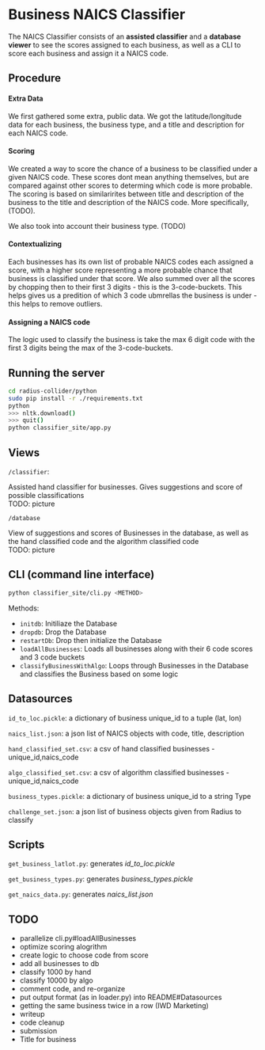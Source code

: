 # Business NAICS Classifier

The NAICS Classifier consists of an **assisted classifier** and a **database viewer** to see the scores assigned to each business, as well as a CLI to score each business and assign it a NAICS code.

## Procedure

#### Extra Data

We first gathered some extra, public data. We got the latitude/longitude data for each business, the business type, and a title and description for each NAICS code.

#### Scoring

We created a way to score the chance of a business to be classified under a given NAICS code. These scores dont mean anything themselves, but are compared against other scores to determing which code is more probable. The scoring is based on similarirites between title and description of the business to the title and description of the NAICS code. More specifically, (TODO).

We also took into account their business type. (TODO)


#### Contextualizing

Each businesses has its own list of probable NAICS codes each assigned a score, with a higher score representing a more probable chance that business is classified under that score. We also summed over all the scores by chopping then to their first 3 digits - this is the 3-code-buckets. This helps gives us a predition of which 3 code ubmrellas the business is under - this helps to remove outliers.

#### Assigning a NAICS code

The logic used to classify the business is take the max 6 digit code with the first 3 digits being the max of the 3-code-buckets.


## Running the server
```bash
cd radius-collider/python
sudo pip install -r ./requirements.txt
python
>>> nltk.download()
>>> quit()
python classifier_site/app.py
```

## Views
`/classifier`:
    
Assisted hand classifier for businesses. Gives suggestions and score of possible classifications  
TODO: picture

`/database`

View of suggestions and scores of Businesses in the database, as well as the hand classified code and the algorithm classified code  
TODO: picture

## CLI (command line interface)
```bash
python classifier_site/cli.py <METHOD>
```
Methods: 
- `initdb`: Initiliaze the Database
- `dropdb`: Drop the Database
- `restartDb`: Drop then initialize the Database
- `loadAllBusinesses`: Loads all businesses along with their 6 code scores and 3 code buckets
- `classifyBusinessWithAlgo`: Loops through Businesses in the Database and classifies the Business based on some logic


## Datasources

`id_to_loc.pickle`: a dictionary of business unique_id to a tuple (lat, lon)

`naics_list.json`: a json list of NAICS objects with code, title, description

`hand_classified_set.csv`: a csv of hand classified businesses - unique_id,naics_code

`algo_classified_set.csv`: a csv of algorithm classified businesses - unique_id,naics_code

`business_types.pickle`: a dictionary of business unique_id to a string Type

`challenge_set.json`: a json list of business objects given from Radius to classify


## Scripts

`get_business_latlot.py`: generates *id_to_loc.pickle*

`get_business_types.py`: generates *business_types.pickle*

`get_naics_data.py`: generates *naics_list.json*


## TODO
- parallelize cli.py#loadAllBusinesses
- optimize scoring alogrithm
- create logic to choose code from score
- add all businesses to db
- classify 1000 by hand
- classify 10000 by algo
- comment code, and re-organize
- put output format (as in loader.py) into README#Datasources
- getting the same business twice in a row (IWD Marketing)
- writeup
- code cleanup
- submission
- Title for business

